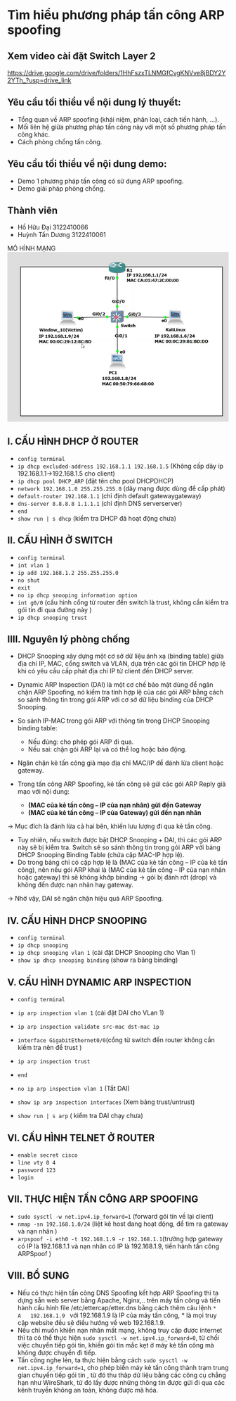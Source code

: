 # Tìm hiểu phương pháp tấn công ARP spoofing

## Xem video cài đặt Switch Layer 2
https://drive.google.com/drive/folders/1HhFszxTLNMGfCvgKNVve8jBDY2Y2YTh_?usp=drive_link

## Yêu cầu tối thiểu về nội dung lý thuyết:
- Tổng quan về ARP spoofing (khái niệm, phân loại, cách tiến hành, ...).
- Mối liên hệ giữa phương pháp tấn công này với một số phương pháp tấn công khác.
- Cách phòng chống tấn công.

## Yêu cầu tối thiểu về nội dung demo:
- Demo 1 phương pháp tấn công có sử dụng ARP spoofing.
- Demo giải pháp phòng chống.

## Thành viên
- Hồ Hữu Đại       3122410066
- Huỳnh Tấn Dương  3122410061

MÔ HÌNH MẠNG
![](topology.png)

## I. CẤU HÌNH DHCP Ở ROUTER
- ```config terminal```
- ```ip dhcp excluded-address 192.168.1.1 192.168.1.5``` (Không cấp dãy ip 192.168.1.1->192.168.1.5 cho client)
- ```ip dhcp pool DHCP_ARP``` (đặt tên cho pool DHCPDHCP)
- ```network 192.168.1.0 255.255.255.0``` (dãy mạng được dùng để cấp phát)
- ```default-router 192.168.1.1``` (chỉ định default gatewaygateway)
- ```dns-server 8.8.8.8 1.1.1.1``` (chỉ định DNS serverserver)
- ```end```
- ```show run | s dhcp``` (kiểm tra DHCP đã hoạt động chưa)
## II. CẤU HÌNH Ở SWITCH
- ```config terminal```
- ```int vlan 1```
- ```ip add 192.168.1.2 255.255.255.0```
- ```no shut```
- ```exit```
- ```no ip dhcp snooping information option```
- ```int g0/0``` (cấu hình cổng từ router đến switch là trust, không cần kiểm tra gói tin đi qua đường này )
- ```ip dhcp snooping trust```

## IIII. Nguyên lý phòng chống
- DHCP Snooping xây dựng một cơ sở dữ liệu ánh xạ (binding table) giữa địa chỉ IP, MAC, cổng switch và VLAN, dựa trên các gói tin DHCP hợp lệ khi có yêu cầu cấp phát địa chỉ IP từ client đến DHCP server.
- Dynamic ARP Inspection (DAI) là một cơ chế bảo mật dùng để ngăn chặn ARP Spoofing, nó kiểm tra tính hợp lệ của các gói ARP bằng cách so sánh thông tin trong gói ARP với cơ sở dữ liệu binding của DHCP Snooping.

- So sánh IP-MAC trong gói ARP với thông tin trong DHCP Snooping binding table:
	- Nếu đúng: cho phép gói ARP đi qua.
	- Nếu sai: chặn gói ARP lại và có thể log hoặc báo động.
- Ngăn chặn kẻ tấn công giả mạo địa chỉ MAC/IP để đánh lừa client hoặc gateway.

- Trong tấn công ARP Spoofing, kẻ tấn công sẽ gửi các gói ARP Reply giả mạo với nội dung:
	- **(MAC của kẻ tấn công – IP của nạn nhân) gửi đến Gateway**
	- **(MAC của kẻ tấn công – IP của Gateway) gửi đến nạn nhân**

→ Mục đích là đánh lừa cả hai bên, khiến lưu lượng đi qua kẻ tấn công.

- Tuy nhiên, nếu switch được bật DHCP Snooping + DAI, thì các gói ARP này sẽ bị kiểm tra. Switch sẽ so sánh thông tin trong gói ARP với bảng DHCP Snooping Binding Table (chứa cặp MAC-IP hợp lệ).
- Do trong bảng chỉ có cặp hợp lệ là (MAC của kẻ tấn công – IP của kẻ tấn công), nên nếu gói ARP khai là (MAC của kẻ tấn công – IP của nạn nhân hoặc gateway) thì sẽ không khớp binding → gói bị đánh rớt (drop) và không đến được nạn nhân hay gateway.

→ Nhờ vậy, DAI sẽ ngăn chặn hiệu quả ARP Spoofing.

## IV. CẤU HÌNH DHCP SNOOPING
- ```config terminal```
- ```ip dhcp snooping```
- ```ip dhcp snooping vlan 1``` (cài đặt DHCP Snooping cho Vlan 1)
- ```show ip dhcp snooping binding``` (show ra bảng binding)

## V. CẤU HÌNH DYNAMIC ARP INSPECTION
- ```config terminal```
- ```ip arp inspection vlan 1``` (cài đặt DAI cho VLan 1)
- ```ip arp inspection validate src-mac dst-mac ip```
- ```interface GigabitEthernet0/0```(cổng từ switch đến router không cần kiểm tra nên để trust )
- ```ip arp inspection trust ```
- ```end```

- ```no ip arp inspection vlan 1``` (Tắt DAI)
- ```show ip arp inspection interfaces``` (Xem bảng trust/untrust)
- ```show run | s arp``` ( kiểm tra DAI chạy chưa)

## VI. CẤU HÌNH TELNET Ở ROUTER
- ```enable secret cisco```
- ```line vty 0 4```
- ```password 123```
- ```login```

## VII. THỰC HIỆN TẤN CÔNG ARP SPOOFING
- ```sudo sysctl -w net.ipv4.ip_forward=1``` (forward gói tin về lại client)
- ```nmap -sn 192.168.1.0/24``` (liệt kê host đang hoạt động, để tìm ra gateway và nạn nhân )
- ```arpspoof -i eth0 -t 192.168.1.9 -r 192.168.1.1```(trường hợp gateway có IP là 192.168.1.1 và nạn nhân có IP là 192.168.1.9, tiến hành tấn công ARPSpoof )

## VIII. BỔ SUNG
- Nếu có thực hiện tấn công DNS Spoofing kết hợp ARP Spoofing thì ta dựng sẵn web server bằng Apache, Nginx,.. trên máy tấn công và tiến hành cấu hình file /etc/ettercap/etter.dns bằng cách thêm câu lệnh 
```*			A	192.168.1.9 ``` với 192.168.1.9 là IP của máy tấn công, * là mọi truy cập website đều sẽ điều hướng về web 192.168.1.9.
- Nếu chỉ muốn khiến nạn nhân mất mạng, không truy cập được internet thì ta có thể thực hiện 
```sudo sysctl -w net.ipv4.ip_forward=0```, từ chối việc chuyển tiếp gói tin, khiến gói tin mắc kẹt ở máy kẻ tấn công mà không được chuyển đi tiếp.
- Tấn công nghe lén, ta thực hiện bằng cách ```sudo sysctl -w net.ipv4.ip_forward=1```, cho phép biến máy kẻ tấn công thành trạm trung gian chuyển tiếp gói tin , từ đó thu thâp dữ liệu bằng các công cụ chẳng hạn như WireShark, từ đó lấy được những thông tin được gửi đi qua các kênh truyền không an toàn, không được mã hóa.
